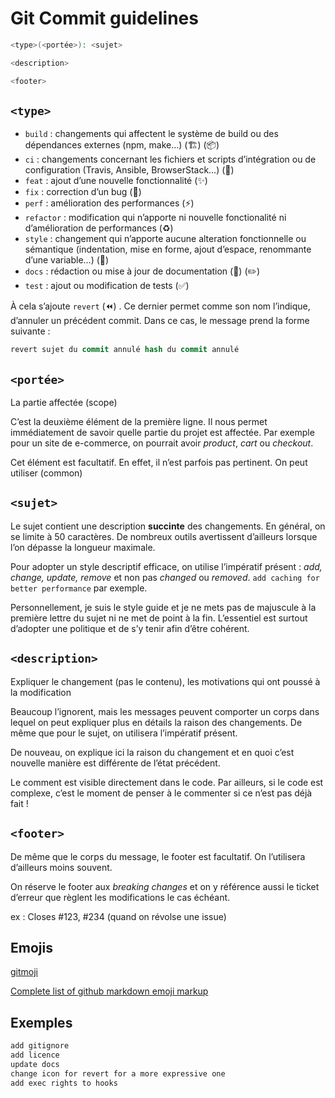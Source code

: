 # Git Commit guidelines

```bash
<type>(<portée>): <sujet>

<description>

<footer>
```
## `<type>`

- `build` : changements qui affectent le système de build ou des dépendances externes (npm, make…) (🏗️) (📦️)
- `ci` : changements concernant les fichiers et scripts d’intégration ou de configuration (Travis, Ansible, BrowserStack…) (🔧)
- `feat` : ajout d’une nouvelle fonctionnalité (✨)
- `fix` : correction d’un bug (🐛)
- `perf` : amélioration des performances (⚡️)
- `refactor` : modification qui n’apporte ni nouvelle fonctionalité ni d’amélioration de performances (♻️)
- `style` : changement qui n’apporte aucune alteration fonctionnelle ou sémantique (indentation, mise en forme, ajout d’espace, renommante d’une variable…) (💄)
- `docs` : rédaction ou mise à jour de documentation (📝) (✏️)
- `test` : ajout ou modification de tests (✅)

À cela s’ajoute `revert` (⏪️) . Ce dernier permet comme son nom l’indique, d’annuler un précédent commit. Dans ce cas, le message prend la forme suivante :

```sql
revert sujet du commit annulé hash du commit annulé
```

## `<portée>`

La partie affectée (scope)

C’est la deuxième élément de la première ligne. Il nous permet immédiatement de savoir quelle partie du projet est affectée. Par exemple pour un site de e-commerce, on pourrait avoir *product*, *cart* ou *checkout*.

Cet élément est facultatif. En effet, il n’est parfois pas pertinent. On peut utiliser (common)

## `<sujet>`

Le sujet contient une description **succinte** des changements. En général, on se limite à 50 caractères. De nombreux outils avertissent d’ailleurs lorsque l’on dépasse la longueur maximale. 

Pour adopter un style descriptif efficace, on utilise l’impératif présent : *add, change, update, remove* et non pas *changed* ou *removed*. `add caching for better performance` par exemple.

Personnellement, je suis le style guide et je ne mets pas de majuscule à la première lettre du sujet ni ne met de point à la fin. L’essentiel est surtout d’adopter une politique et de s’y tenir afin d’être cohérent.

## `<description>`

Expliquer le changement (pas le contenu), les motivations qui ont poussé à la modification

Beaucoup l’ignorent, mais les messages peuvent comporter un corps dans lequel on peut expliquer plus en détails la raison des changements. De même que pour le sujet, on utilisera l’impératif présent.

De nouveau, on explique ici la raison du changement et en quoi c’est nouvelle manière est différente de l’état précédent.

Le comment est visible directement dans le code. Par ailleurs, si le code est complexe, c’est le moment de penser à le commenter si ce n’est pas déjà fait !

## `<footer>`

De même que le corps du message, le footer est facultatif. On l’utilisera d’ailleurs moins souvent.

On réserve le footer aux *breaking changes* et on y référence aussi le ticket d’erreur que règlent les modifications le cas échéant.

ex : Closes #123, #234 (quand on révolse une issue)

## Emojis

[gitmoji](https://gitmoji.dev/)

[Complete list of github markdown emoji markup](https://gist.github.com/rxaviers/7360908)

## Exemples

```bash
add gitignore
add licence
update docs
change icon for revert for a more expressive one
add exec rights to hooks
```
